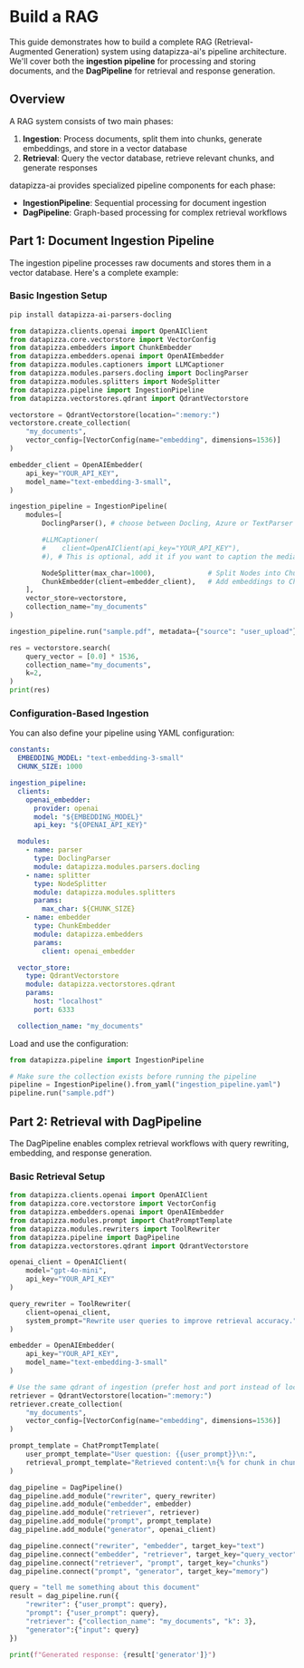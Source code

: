 # Build a RAG

This guide demonstrates how to build a complete RAG (Retrieval-Augmented Generation) system using datapizza-ai's pipeline architecture. We'll cover both the **ingestion pipeline** for processing and storing documents, and the **DagPipeline** for retrieval and response generation.

## Overview

A RAG system consists of two main phases:

1. **Ingestion**: Process documents, split them into chunks, generate embeddings, and store in a vector database
2. **Retrieval**: Query the vector database, retrieve relevant chunks, and generate responses

datapizza-ai provides specialized pipeline components for each phase:

- **IngestionPipeline**: Sequential processing for document ingestion
- **DagPipeline**: Graph-based processing for complex retrieval workflows

## Part 1: Document Ingestion Pipeline

The ingestion pipeline processes raw documents and stores them in a vector database. Here's a complete example:

### Basic Ingestion Setup

```sh
pip install datapizza-ai-parsers-docling
```

```python
from datapizza.clients.openai import OpenAIClient
from datapizza.core.vectorstore import VectorConfig
from datapizza.embedders import ChunkEmbedder
from datapizza.embedders.openai import OpenAIEmbedder
from datapizza.modules.captioners import LLMCaptioner
from datapizza.modules.parsers.docling import DoclingParser
from datapizza.modules.splitters import NodeSplitter
from datapizza.pipeline import IngestionPipeline
from datapizza.vectorstores.qdrant import QdrantVectorstore

vectorstore = QdrantVectorstore(location=":memory:")
vectorstore.create_collection(
    "my_documents",
    vector_config=[VectorConfig(name="embedding", dimensions=1536)]
)

embedder_client = OpenAIEmbedder(
    api_key="YOUR_API_KEY",
    model_name="text-embedding-3-small",
)

ingestion_pipeline = IngestionPipeline(
    modules=[
        DoclingParser(), # choose between Docling, Azure or TextParser to parse plain text

        #LLMCaptioner(
        #    client=OpenAIClient(api_key="YOUR_API_KEY"),
        #), # This is optional, add it if you want to caption the media

        NodeSplitter(max_char=1000),             # Split Nodes into Chunks
        ChunkEmbedder(client=embedder_client),   # Add embeddings to Chunks
    ],
    vector_store=vectorstore,
    collection_name="my_documents"
)

ingestion_pipeline.run("sample.pdf", metadata={"source": "user_upload"})

res = vectorstore.search(
    query_vector = [0.0] * 1536,
    collection_name="my_documents",
    k=2,
)
print(res)
```


### Configuration-Based Ingestion

You can also define your pipeline using YAML configuration:

```yaml
constants:
  EMBEDDING_MODEL: "text-embedding-3-small"
  CHUNK_SIZE: 1000

ingestion_pipeline:
  clients:
    openai_embedder:
      provider: openai
      model: "${EMBEDDING_MODEL}"
      api_key: "${OPENAI_API_KEY}"

  modules:
    - name: parser
      type: DoclingParser
      module: datapizza.modules.parsers.docling
    - name: splitter
      type: NodeSplitter
      module: datapizza.modules.splitters
      params:
        max_char: ${CHUNK_SIZE}
    - name: embedder
      type: ChunkEmbedder
      module: datapizza.embedders
      params:
        client: openai_embedder

  vector_store:
    type: QdrantVectorstore
    module: datapizza.vectorstores.qdrant
    params:
      host: "localhost"
      port: 6333

  collection_name: "my_documents"
```

Load and use the configuration:

```python
from datapizza.pipeline import IngestionPipeline

# Make sure the collection exists before running the pipeline
pipeline = IngestionPipeline().from_yaml("ingestion_pipeline.yaml")
pipeline.run("sample.pdf")

```

## Part 2: Retrieval with DagPipeline

The DagPipeline enables complex retrieval workflows with query rewriting, embedding, and response generation.

### Basic Retrieval Setup

```python
from datapizza.clients.openai import OpenAIClient
from datapizza.core.vectorstore import VectorConfig
from datapizza.embedders.openai import OpenAIEmbedder
from datapizza.modules.prompt import ChatPromptTemplate
from datapizza.modules.rewriters import ToolRewriter
from datapizza.pipeline import DagPipeline
from datapizza.vectorstores.qdrant import QdrantVectorstore

openai_client = OpenAIClient(
    model="gpt-4o-mini",
    api_key="YOUR_API_KEY"
)

query_rewriter = ToolRewriter(
    client=openai_client,
    system_prompt="Rewrite user queries to improve retrieval accuracy."
)

embedder = OpenAIEmbedder(
    api_key="YOUR_API_KEY",
    model_name="text-embedding-3-small"
)

# Use the same qdrant of ingestion (prefer host and port instead of location when possible)
retriever = QdrantVectorstore(location=":memory:")
retriever.create_collection(
    "my_documents",
    vector_config=[VectorConfig(name="embedding", dimensions=1536)]
)

prompt_template = ChatPromptTemplate(
    user_prompt_template="User question: {{user_prompt}}\n:",
    retrieval_prompt_template="Retrieved content:\n{% for chunk in chunks %}{{ chunk.text }}\n{% endfor %}"
)

dag_pipeline = DagPipeline()
dag_pipeline.add_module("rewriter", query_rewriter)
dag_pipeline.add_module("embedder", embedder)
dag_pipeline.add_module("retriever", retriever)
dag_pipeline.add_module("prompt", prompt_template)
dag_pipeline.add_module("generator", openai_client)

dag_pipeline.connect("rewriter", "embedder", target_key="text")
dag_pipeline.connect("embedder", "retriever", target_key="query_vector")
dag_pipeline.connect("retriever", "prompt", target_key="chunks")
dag_pipeline.connect("prompt", "generator", target_key="memory")

query = "tell me something about this document"
result = dag_pipeline.run({
    "rewriter": {"user_prompt": query},
    "prompt": {"user_prompt": query},
    "retriever": {"collection_name": "my_documents", "k": 3},
    "generator":{"input": query}
})

print(f"Generated response: {result['generator']}")
```
